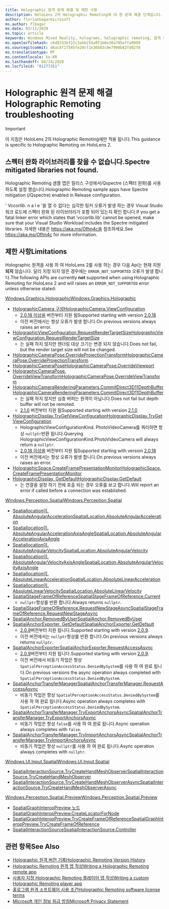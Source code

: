```yaml
---
title: Holographic 원격 문제 해결 및 제한 사항
description: HoloLens 2의 Holographic Remoting에 대 한 문제 해결 단계입니다.
author: florianbagarmicrosoft
ms.author: flbagar
ms.date: 03/11/2020
ms.topic: article
keywords: Windows Mixed Reality, holograms, holographic remoting, 원격 렌더링, 네트워크 렌더링, HoloLens, 원격 holograms, 문제 해결, 도움말
ms.openlocfilehash: c6d8333bf22c3abb254a9f1b6e30a785effa9999
ms.sourcegitcommit: d6ac8f1f545fe20cf1e36b83c0e7998b82fd02f8
ms.translationtype: MT
ms.contentlocale: ko-KR
ms.lasthandoff: 04/14/2020
ms.locfileid: "81277351"
---
```

# <a name="holographic-remoting-troubleshooting"></a><span data-ttu-id="5f25a-104">Holographic 원격 문제 해결</span><span class="sxs-lookup"><span data-stu-id="5f25a-104">Holographic Remoting troubleshooting</span></span>

> [!IMPORTANT]
> <span data-ttu-id="5f25a-105">이 지침은 HoloLens 2의 Holographic Remoting에만 적용 됩니다.</span><span class="sxs-lookup"><span data-stu-id="5f25a-105">This guidance is specific to Holographic Remoting on HoloLens 2.</span></span>

## <a name="spectre-mitigated-libraries-not-found"></a><span data-ttu-id="5f25a-106">스펙터 완화 라이브러리를 찾을 수 없습니다.</span><span class="sxs-lookup"><span data-stu-id="5f25a-106">Spectre mitigated libraries not found.</span></span>

<span data-ttu-id="5f25a-107">Holographic Remoting 샘플 앱은 릴리스 구성에서/Qspectre (스펙터 완화)를 사용 하도록 설정 했습니다.</span><span class="sxs-lookup"><span data-stu-id="5f25a-107">Holographic Remoting sample apps have Spectre mitigation (/Qspectre) enabled in Release configuration.</span></span>

<span data-ttu-id="5f25a-108">' Vccorlib. n a l e '을 열 수 없다는 심각한 링커 오류가 발생 하는 경우 Visual Studio 워크 로드에 스펙터 완화 된 라이브러리가 포함 되어 있는지 확인 합니다.</span><span class="sxs-lookup"><span data-stu-id="5f25a-108">If you get a fatal linker error which states that 'vccorlib.lib' cannot be opened, make sure that your Visual Studio Workload includes the Spectre mitigated libraries.</span></span> <span data-ttu-id="5f25a-109">자세한 내용은 https://aka.ms/Ofhn4c을 참조하세요.</span><span class="sxs-lookup"><span data-stu-id="5f25a-109">See https://aka.ms/Ofhn4c for more information.</span></span>

## <a name="limitations"></a><span data-ttu-id="5f25a-110">제한 사항</span><span class="sxs-lookup"><span data-stu-id="5f25a-110">Limitations</span></span>

<span data-ttu-id="5f25a-111">Holographic 원격을 사용 하 여 HoloLens 2를 사용 하는 경우 다음 Api는 현재 지원 **되지** 않습니다. 달리 지정 되지 않은 경우에는 ```ERROR_NOT_SUPPORTED``` 오류가 발생 합니다.</span><span class="sxs-lookup"><span data-stu-id="5f25a-111">The following APIs are currently **not** supported when using Holographic Remoting for HoloLens 2 and will raises an ```ERROR_NOT_SUPPORTED``` error unless otherwise stated:</span></span>

[<span data-ttu-id="5f25a-112">Windows.Graphics.Holographic</span><span class="sxs-lookup"><span data-stu-id="5f25a-112">Windows.Graphics.Holographic</span></span>](https://docs.microsoft.com/uwp/api/windows.graphics.holographic)

* [<span data-ttu-id="5f25a-113">HolographicCamera 구성</span><span class="sxs-lookup"><span data-stu-id="5f25a-113">HolographicCamera.ViewConfiguration</span></span>](https://docs.microsoft.com/uwp/api/windows.graphics.holographic.holographiccamera.viewconfiguration)
  - <span data-ttu-id="5f25a-114">[2.0.18 이상을](holographic-remoting-version-history.md#v2.0.18) 버전부터 지원 됨</span><span class="sxs-lookup"><span data-stu-id="5f25a-114">Supported starting with version [2.0.18](holographic-remoting-version-history.md#v2.0.18)</span></span>
  - <span data-ttu-id="5f25a-115">이전 버전에서는 항상 오류가 발생 합니다.</span><span class="sxs-lookup"><span data-stu-id="5f25a-115">On previous versions always raises an error.</span></span>
* [<span data-ttu-id="5f25a-116">HolographicViewConfiguration.RequestRenderTargetSize</span><span class="sxs-lookup"><span data-stu-id="5f25a-116">HolographicViewConfiguration.RequestRenderTargetSize</span></span>](https://docs.microsoft.com/uwp/api/windows.graphics.holographic.holographicviewconfiguration.requestrendertargetsize#Windows_Graphics_Holographic_HolographicViewConfiguration_RequestRenderTargetSize_Windows_Foundation_Size_)
  - <span data-ttu-id="5f25a-117">는 실패 하지 않지만 렌더링 대상 크기는 변경 되지 않습니다.</span><span class="sxs-lookup"><span data-stu-id="5f25a-117">Does not fail, but the render target size will not be changed.</span></span>
* [<span data-ttu-id="5f25a-118">HolographicCameraPose.OverrideProjectionTransform</span><span class="sxs-lookup"><span data-stu-id="5f25a-118">HolographicCameraPose.OverrideProjectionTransform</span></span>](https://docs.microsoft.com/uwp/api/windows.graphics.holographic.holographiccamerapose.overrideprojectiontransform)
* [<span data-ttu-id="5f25a-119">HolographicCameraPose</span><span class="sxs-lookup"><span data-stu-id="5f25a-119">HolographicCameraPose.OverrideViewport</span></span>](https://docs.microsoft.com/uwp/api/windows.graphics.holographic.holographiccamerapose.overrideviewport)
* [<span data-ttu-id="5f25a-120">HolographicCameraPose. OverrideViewTransform</span><span class="sxs-lookup"><span data-stu-id="5f25a-120">HolographicCameraPose.OverrideViewTransform</span></span>](https://docs.microsoft.com/uwp/api/windows.graphics.holographic.holographiccamerapose.overrideviewtransform)
* [<span data-ttu-id="5f25a-121">HolographicCameraRenderingParameters.CommitDirect3D11DepthBuffer</span><span class="sxs-lookup"><span data-stu-id="5f25a-121">HolographicCameraRenderingParameters.CommitDirect3D11DepthBuffer</span></span>](https://docs.microsoft.com/uwp/api/windows.graphics.holographic.holographiccamerarenderingparameters.commitdirect3d11depthbuffer#Windows_Graphics_Holographic_HolographicCameraRenderingParameters_CommitDirect3D11DepthBuffer_Windows_Graphics_DirectX_Direct3D11_IDirect3DSurface_)
  - <span data-ttu-id="5f25a-122">는 실패 하지 않지만 심층 버퍼는 원격이 아닙니다.</span><span class="sxs-lookup"><span data-stu-id="5f25a-122">Does not fail but depth buffer will not be remoted.</span></span>
  - <span data-ttu-id="5f25a-123">[2.1.0](holographic-remoting-version-history.md#v2.1.0) 버전부터 지원 됨</span><span class="sxs-lookup"><span data-stu-id="5f25a-123">Supported starting with version [2.1.0](holographic-remoting-version-history.md#v2.1.0)</span></span>
* [<span data-ttu-id="5f25a-124">HolographicDisplay.TryGetViewConfiguration</span><span class="sxs-lookup"><span data-stu-id="5f25a-124">HolographicDisplay.TryGetViewConfiguration</span></span>](https://docs.microsoft.com/uwp/api/windows.graphics.holographic.holographicdisplay.trygetviewconfiguration)
  - <span data-ttu-id="5f25a-125">HolographicViewConfigurationKind. PhotoVideoCamera를 쿼리하면 항상 ```nullptr```반환 됩니다.</span><span class="sxs-lookup"><span data-stu-id="5f25a-125">Querying HolographicViewConfigurationKind.PhotoVideoCamera will always return a ```nullptr```.</span></span>
  - <span data-ttu-id="5f25a-126">[2.0.18 이상을](holographic-remoting-version-history.md#v2.0.18) 버전부터 지원 됨</span><span class="sxs-lookup"><span data-stu-id="5f25a-126">Supported starting with version [2.0.18](holographic-remoting-version-history.md#v2.0.18)</span></span>
  - <span data-ttu-id="5f25a-127">이전 버전에서는 항상 오류가 발생 합니다.</span><span class="sxs-lookup"><span data-stu-id="5f25a-127">On previous versions always raises an error.</span></span>
* [<span data-ttu-id="5f25a-128">HolographicSpace.CreateFramePresentationMonitor</span><span class="sxs-lookup"><span data-stu-id="5f25a-128">HolographicSpace.CreateFramePresentationMonitor</span></span>](https://docs.microsoft.com/uwp/api/windows.graphics.holographic.holographicspace.createframepresentationmonitor)
* [<span data-ttu-id="5f25a-129">HolographicDisplay. GetDefault</span><span class="sxs-lookup"><span data-stu-id="5f25a-129">HolographicDisplay.GetDefault</span></span>](https://docs.microsoft.com/uwp/api/windows.graphics.holographic.holographicdisplay.getdefault#Windows_Graphics_Holographic_HolographicDisplay_GetDefault)
  - <span data-ttu-id="5f25a-130">는 연결을 설정 하기 전에 호출 되는 경우 오류를 보고 합니다.</span><span class="sxs-lookup"><span data-stu-id="5f25a-130">Will report an error if called before a connection was established.</span></span>


[<span data-ttu-id="5f25a-131">Windows.Perception.Spatial</span><span class="sxs-lookup"><span data-stu-id="5f25a-131">Windows.Perception.Spatial</span></span>](https://docs.microsoft.com/uwp/api/windows.perception.spatial)

* [<span data-ttu-id="5f25a-132">Spatiallocation이. AbsoluteAngularAcceleration</span><span class="sxs-lookup"><span data-stu-id="5f25a-132">SpatialLocation.AbsoluteAngularAcceleration</span></span>](https://docs.microsoft.com/uwp/api/windows.perception.spatial.spatiallocation.absoluteangularacceleration)
* [<span data-ttu-id="5f25a-133">Spatiallocation이. AbsoluteAngularAccelerationAxisAngle</span><span class="sxs-lookup"><span data-stu-id="5f25a-133">SpatialLocation.AbsoluteAngularAccelerationAxisAngle</span></span>](https://docs.microsoft.com/uwp/api/windows.perception.spatial.spatiallocation.absoluteangularaccelerationaxisangle)
* [<span data-ttu-id="5f25a-134">Spatiallocation이. AbsoluteAngularVelocity</span><span class="sxs-lookup"><span data-stu-id="5f25a-134">SpatialLocation.AbsoluteAngularVelocity</span></span>](https://docs.microsoft.com/uwp/api/windows.perception.spatial.spatiallocation.absoluteangularvelocity)
* [<span data-ttu-id="5f25a-135">Spatiallocation이. AbsoluteAngularVelocityAxisAngle</span><span class="sxs-lookup"><span data-stu-id="5f25a-135">SpatialLocation.AbsoluteAngularVelocityAxisAngle</span></span>](https://docs.microsoft.com/uwp/api/windows.perception.spatial.spatiallocation.absoluteangularvelocityaxisangle)
* [<span data-ttu-id="5f25a-136">Spatiallocation이. AbsoluteLinearAcceleration</span><span class="sxs-lookup"><span data-stu-id="5f25a-136">SpatialLocation.AbsoluteLinearAcceleration</span></span>](https://docs.microsoft.com/uwp/api/windows.perception.spatial.spatiallocation.absolutelinearacceleration)
* [<span data-ttu-id="5f25a-137">Spatiallocation이. AbsoluteLinearVelocity</span><span class="sxs-lookup"><span data-stu-id="5f25a-137">SpatialLocation.AbsoluteLinearVelocity</span></span>](https://docs.microsoft.com/uwp/api/windows.perception.spatial.spatiallocation.absolutelinearvelocity)
* [<span data-ttu-id="5f25a-138">SpatialStageFrameOfReference</span><span class="sxs-lookup"><span data-stu-id="5f25a-138">SpatialStageFrameOfReference.Current</span></span>](https://docs.microsoft.com/uwp/api/windows.perception.spatial.spatialstageframeofreference.current)
  - <span data-ttu-id="5f25a-139">```nullptr```항상를 반환 합니다.</span><span class="sxs-lookup"><span data-stu-id="5f25a-139">Always returns ```nullptr```.</span></span>
* [<span data-ttu-id="5f25a-140">SpatialStageFrameOfReference.RequestNewStageAsync</span><span class="sxs-lookup"><span data-stu-id="5f25a-140">SpatialStageFrameOfReference.RequestNewStageAsync</span></span>](https://docs.microsoft.com/uwp/api/windows.perception.spatial.spatialstageframeofreference.requestnewstageasync)
* [<span data-ttu-id="5f25a-141">SpatialAnchor.RemovedByUser</span><span class="sxs-lookup"><span data-stu-id="5f25a-141">SpatialAnchor.RemovedByUser</span></span>](https://docs.microsoft.com/uwp/api/windows.perception.spatial.spatialanchor.removedbyuser)
* [<span data-ttu-id="5f25a-142">SpatialAnchorExporter. GetDefault</span><span class="sxs-lookup"><span data-stu-id="5f25a-142">SpatialAnchorExporter.GetDefault</span></span>](https://docs.microsoft.com/uwp/api/windows.perception.spatial.spatialanchorexporter.getdefault
)
  - <span data-ttu-id="5f25a-143">[2.0.9](holographic-remoting-version-history.md#v2.0.9)버전부터 지원 됩니다.</span><span class="sxs-lookup"><span data-stu-id="5f25a-143">Supported starting with version [2.0.9](holographic-remoting-version-history.md#v2.0.9).</span></span> 
  - <span data-ttu-id="5f25a-144">이전 버전에서는 ```nullptr```항상를 반환 합니다.</span><span class="sxs-lookup"><span data-stu-id="5f25a-144">On previous versions always returns ```nullptr```.</span></span> 
* [<span data-ttu-id="5f25a-145">SpatialAnchorExporter</span><span class="sxs-lookup"><span data-stu-id="5f25a-145">SpatialAnchorExporter.RequestAccessAsync</span></span>](https://docs.microsoft.com/uwp/api/windows.perception.spatial.spatialanchorexporter.requestaccessasync
)
  - <span data-ttu-id="5f25a-146">[2.0.9](holographic-remoting-version-history.md#v2.0.9)버전부터 지원 됩니다.</span><span class="sxs-lookup"><span data-stu-id="5f25a-146">Supported starting with version [2.0.9](holographic-remoting-version-history.md#v2.0.9).</span></span> 
  - <span data-ttu-id="5f25a-147">이전 버전에서 비동기 작업은 항상 ```SpatialPerceptionAccessStatus.DeniedBySystem```를 사용 하 여 완료 됩니다.</span><span class="sxs-lookup"><span data-stu-id="5f25a-147">On previous versions the async operation always completed with ```SpatialPerceptionAccessStatus.DeniedBySystem```.</span></span>
* [<span data-ttu-id="5f25a-148">SpatialAnchorTransferManager</span><span class="sxs-lookup"><span data-stu-id="5f25a-148">SpatialAnchorTransferManager.RequestAccessAsync</span></span>](https://docs.microsoft.com/uwp/api/windows.perception.spatial.spatialanchortransfermanager.requestaccessasync#Windows_Perception_Spatial_SpatialAnchorTransferManager_RequestAccessAsync)
  - <span data-ttu-id="5f25a-149">비동기 작업은 항상 ```SpatialPerceptionAccessStatus.DeniedBySystem```를 사용 하 여 완료 됩니다.</span><span class="sxs-lookup"><span data-stu-id="5f25a-149">Async operation always completes with ```SpatialPerceptionAccessStatus.DeniedBySystem```.</span></span>
* [<span data-ttu-id="5f25a-150">SpatialAnchorTransferManager.TryExportAnchorsAsync</span><span class="sxs-lookup"><span data-stu-id="5f25a-150">SpatialAnchorTransferManager.TryExportAnchorsAsync</span></span>](https://docs.microsoft.com/uwp/api/windows.perception.spatial.spatialanchortransfermanager.tryexportanchorsasync#Windows_Perception_Spatial_SpatialAnchorTransferManager_TryExportAnchorsAsync_Windows_Foundation_Collections_IIterable_Windows_Foundation_Collections_IKeyValuePair_System_String_Windows_Perception_Spatial_SpatialAnchor___Windows_Storage_Streams_IOutputStream_)
  - <span data-ttu-id="5f25a-151">비동기 작업은 항상 ```false```를 사용 하 여 완료 됩니다.</span><span class="sxs-lookup"><span data-stu-id="5f25a-151">Async operation always completes with ```false```.</span></span>
* [<span data-ttu-id="5f25a-152">SpatialAnchorTransferManager.TryImportAnchorsAsync</span><span class="sxs-lookup"><span data-stu-id="5f25a-152">SpatialAnchorTransferManager.TryImportAnchorsAsync</span></span>](https://docs.microsoft.com/uwp/api/windows.perception.spatial.spatialanchortransfermanager.tryimportanchorsasync
)
  - <span data-ttu-id="5f25a-153">비동기 작업은 항상 ```nullptr```를 사용 하 여 완료 됩니다.</span><span class="sxs-lookup"><span data-stu-id="5f25a-153">Async operation always completes with ```nullptr```.</span></span>

[<span data-ttu-id="5f25a-154">Windows.UI.Input.Spatial</span><span class="sxs-lookup"><span data-stu-id="5f25a-154">Windows.UI.Input.Spatial</span></span>](https://docs.microsoft.com/uwp/api/windows.ui.input.spatial)

* [<span data-ttu-id="5f25a-155">SpatialInteractionSource.TryCreateHandMeshObserver</span><span class="sxs-lookup"><span data-stu-id="5f25a-155">SpatialInteractionSource.TryCreateHandMeshObserver</span></span>](https://docs.microsoft.com/uwp/api/windows.ui.input.spatial.spatialinteractionsource.trycreatehandmeshobserver#Windows_UI_Input_Spatial_SpatialInteractionSource_TryCreateHandMeshObserver)
* [<span data-ttu-id="5f25a-156">SpatialInteractionSource.TryCreateHandMeshObserverAsync</span><span class="sxs-lookup"><span data-stu-id="5f25a-156">SpatialInteractionSource.TryCreateHandMeshObserverAsync</span></span>](https://docs.microsoft.com/uwp/api/windows.ui.input.spatial.spatialinteractionsource.trycreatehandmeshobserverasync)

[<span data-ttu-id="5f25a-157">Windows.Perception.Spatial.Preview</span><span class="sxs-lookup"><span data-stu-id="5f25a-157">Windows.Perception.Spatial.Preview</span></span>](https://docs.microsoft.com/uwp/api/windows.perception.spatial.preview)

* [<span data-ttu-id="5f25a-158">SpatialGraphInteropPreview 노드</span><span class="sxs-lookup"><span data-stu-id="5f25a-158">SpatialGraphInteropPreview.CreateLocatorForNode</span></span>](https://docs.microsoft.com/uwp/api/windows.perception.spatial.preview.spatialgraphinteroppreview.createlocatorfornode)
* [<span data-ttu-id="5f25a-159">SpatialGraphInteropPreview.TryCreateFrameOfReference</span><span class="sxs-lookup"><span data-stu-id="5f25a-159">SpatialGraphInteropPreview.TryCreateFrameOfReference</span></span>](https://docs.microsoft.com/uwp/api/windows.perception.spatial.preview.spatialgraphinteroppreview.trycreateframeofreference)
* [<span data-ttu-id="5f25a-160">SpatialInteractionSource</span><span class="sxs-lookup"><span data-stu-id="5f25a-160">SpatialInteractionSource.Controller</span></span>](https://docs.microsoft.com/uwp/api/windows.ui.input.spatial.spatialinteractionsource.controller#Windows_UI_Input_Spatial_SpatialInteractionSource_Controller)

## <a name="see-also"></a><span data-ttu-id="5f25a-161">관련 항목</span><span class="sxs-lookup"><span data-stu-id="5f25a-161">See Also</span></span>
* [<span data-ttu-id="5f25a-162">Holographic 원격 버전 기록</span><span class="sxs-lookup"><span data-stu-id="5f25a-162">Holographic Remoting Version History</span></span>](holographic-remoting-version-history.md)
* [<span data-ttu-id="5f25a-163">Holographic Remoting 원격 앱 작성</span><span class="sxs-lookup"><span data-stu-id="5f25a-163">Writing a Holographic Remoting remote app</span></span>](holographic-remoting-create-host.md)
* [<span data-ttu-id="5f25a-164">사용자 지정 Holographic Remoting 플레이어 앱 작성</span><span class="sxs-lookup"><span data-stu-id="5f25a-164">Writing a custom Holographic Remoting player app</span></span>](holographic-remoting-create-player.md)
* [<span data-ttu-id="5f25a-165">홀로그램 원격 소프트웨어 사용 조건</span><span class="sxs-lookup"><span data-stu-id="5f25a-165">Holographic Remoting software license terms</span></span>](https://docs.microsoft.com/legal/mixed-reality/microsoft-holographic-remoting-software-license-terms)
* [<span data-ttu-id="5f25a-166">Microsoft 개인 정보 취급 방침</span><span class="sxs-lookup"><span data-stu-id="5f25a-166">Microsoft Privacy Statement</span></span>](https://go.microsoft.com/fwlink/?LinkId=521839)
